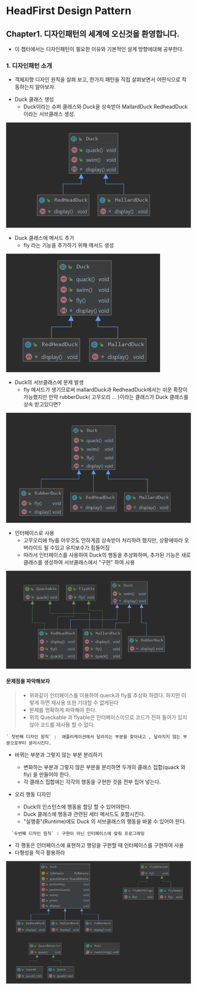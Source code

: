 # HeadFirst Design Pattern

## Chapter1. 디자인패턴의 세계에 오신것을 환영합니다.
- 이 챕터에서는 디자인패턴이 필요한 이유와 기본적인 설계 방향에대해 공부한다.


### 1. 디자인패턴 소개
- 객체지향 디자인 원칙을 살펴 보고, 한가지 패턴을 직접 살펴보면서 어떤식으로 작동하는지 알아보자.

* Duck 클래스 생성 
    * Duck이라는 슈퍼 클래스와 Duck을 상속받아 MallardDuck RedheadDuck 이라는 서브클래스 생성.

 ![UML1_CreateDuck](img/createDuck.png)
 


* Duck 클래스에 메서드 추가
    * fly 라는 기능을 추가하기 위해 메서드 생성
    
 ![UML2 Createfly](img/createfly.PNG)


* Duck의 서브클래스에 문제 발생
    * fly 메서드가 생기므로써 mallardDuck과 RedheadDuck에서는 쉬운 확장이 가능했지만 만약 rubberDuck( 고무오리 ... )이라는 클래스가 Duck 클래스를 상속 받고있다면?

 ![UML2 badSituation](img/badSituation.png)


* 인터페이스로 사용
    * 고무오리에 fly를 아무것도 안하게끔 상속받아 처리하려 했지만, 상황에따라 오버라이드 될 수있고 유지보수가 힘들어짐
    * 따라서 인터페이스를 사용하여 Duck의 행동을 추상화하며, 추가된 기능은 새로 클래스를 생성하여 서브클래스에서 "구현" 하여 사용

![UML2 interface](img/interface.png)


#### 문제점을 파악해보자
> * 위와같이 인터페이스를 이용하여 queck과 fly를 추상화 하였다. 하지만 이렇게 하면 재사용 또한 기대할 수 없게된다
> * 문제를 명확하게 파악해야 한다.
> * 위의 Queckable 과 flyable은 인터페이스이므로 코드가 전혀 들어가 있지 않아 코드를 재사용 할 수 없다.

```
` 첫번째 디자인 원칙` :  애플리케이션에서 달라지는 부분을 찾아내고 , 달라지지 않는 부분으로부터 분리시킨다.
```


* 바뀌는 부분과 그렇지 않는 부분 분리하기
    * 변화하는 부분과 그렇지 않은 부분을 분리하면 두개의 클래스 집합(quack 와 fly) 을 만들어야 한다.
    * 각 클래스 집합에는 각각의 행동을 구현한 것을 전부 집어 넣는다.
 
 
* 오리 행동 디자인
    * Duck의 인스턴스에 행동을 할당 할 수 있어야한다.
    * Duck 클래스에 행동과 관련된 세터 메서드도 포함시킨다.
    * "실행중"(Runtime)에도 Duck 의 서브클래스의 행동을 바꿀 수 있어야 한다.
 
```
  `두번째 디자인 원칙` : 구현이 아닌 인터페이스에 맞춰 프로그래밍
```
* 각 행동은 인터페이스에 표현하고 행덩을 구현할 때 인터페이스를 구현하여 사용
* 다형성을 적극 활용하라

![최종디자인](img/duck.PNG)